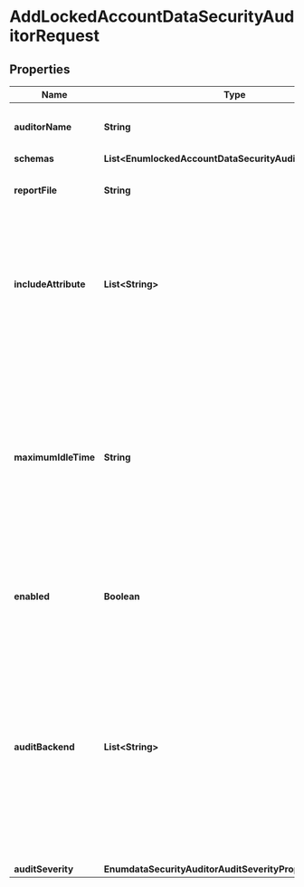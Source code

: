 

# AddLockedAccountDataSecurityAuditorRequest


## Properties

| Name | Type | Description | Notes |
|------------ | ------------- | ------------- | -------------|
|**auditorName** | **String** | Name of the new Data Security Auditor |  |
|**schemas** | **List&lt;EnumlockedAccountDataSecurityAuditorSchemaUrn&gt;** |  |  |
|**reportFile** | **String** | Specifies the name of the detailed report file. |  [optional] |
|**includeAttribute** | **List&lt;String&gt;** | Specifies the attributes from the audited entries that should be included detailed reports. By default, no attributes are included. |  [optional] |
|**maximumIdleTime** | **String** | If set, users that have not authenticated for more than the specified time will be reported even if idle account lockout is not configured. Note that users may only be reported if the last login time tracking is enabled. |  [optional] |
|**enabled** | **Boolean** | Indicates whether the Data Security Auditor is enabled for use. |  [optional] |
|**auditBackend** | **List&lt;String&gt;** | Specifies which backends the data security auditor may be applied to. By default, the data security auditors will audit entries in all backend types that support data auditing (Local DB, LDIF, and Config File Handler). |  [optional] |
|**auditSeverity** | **EnumdataSecurityAuditorAuditSeverityProp** |  |  [optional] |



